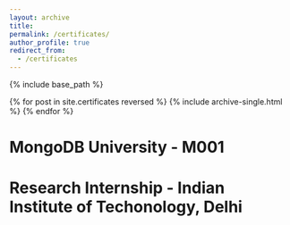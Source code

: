 ```yaml
---
layout: archive
title:
permalink: /certificates/
author_profile: true
redirect_from:
  - /certificates
---
```


{% include base_path %}

{% for post in site.certificates reversed %}
  {% include archive-single.html %}
{% endfor %}

MongoDB University - M001
===

Research Internship - Indian Institute of Techonology, Delhi
===
